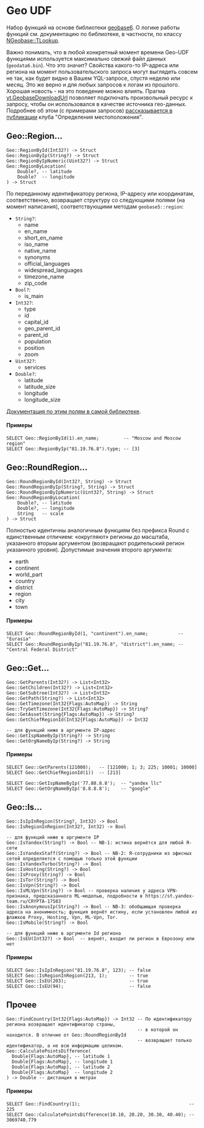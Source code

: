 # Geo UDF

Набор функций на основе библиотеки [geobase6](https://wiki.yandex-team.ru/geotargeting/libgeobase). О логике работы функций см. документацию по библиотеке, в частности, по классу [NGeobase::TLookup](https://doc.yandex-team.ru/lib/libgeobase5/concepts/interfaces-cplusplus-lookup.xml).

Важно понимать, что в любой конкретный момент времени Geo-UDF функциями используется максимально свежий файл данных (```geodata6.bin```). Что это значит? Свойства какого-то IP-адреса или региона на момент пользовательского запроса могут выглядеть совсем не так, как будет видно в Вашем YQL-запросе, спустя неделю или месяц. Это же верно и для любых запросов к логам из прошлого. Хорошая новость - на это поведение можно влиять. Прагма [yt.GeobaseDownloadUrl](https://yql.yandex-team.ru/docs/yt/syntax/pragma#ytgeobasedownloadurl) позволяет подключать произвольный ресурс к запросу, чтобы он использовался в качестве источника гео-данных. Подробнее об этом (с примерами запросов) [рассказывается в публикации](https://clubs.at.yandex-team.ru/geotargeting/993) клуба "Определения местоположения".

## Geo::Region...
``` yql
Geo::RegionById(Int32?) -> Struct
Geo::RegionByIp(String?) -> Struct
Geo::RegionByIpNumeric(Uint32?) -> Struct
Geo::RegionByLocation(
    Double?, -- latitude
    Double?  -- longitude
) -> Struct
```

По переданному идентификатору региона, IP-адресу или координатам, соответственно, возвращает структуру со следующими полями (на момент написания), соответствующими методам `geobase5::region`:

* `String?`:
    * name
    * en\_name
    * short\_en\_name
    * iso\_name
    * native\_name
    * synonyms
    * official\_languages
    * widespread\_languages
    * timezone\_name
    * zip\_code
* `Bool?`:
    * is\_main
* `Int32?`:
    * type
    * id
    * capital\_id
    * geo\_parent\_id
    * parent\_id
    * population
    * position
    * zoom
* `Uint32?`:
    * services
* `Double?`:
    * latitude
    * latitude\_size
    * longitude
    * longitude\_size

[Документация по этим полям в самой библиотеке](https://doc.yandex-team.ru/lib/libgeobase5/concepts/interfaces-cplusplus-structures.html).

#### Примеры

``` yql
SELECT Geo::RegionById(1).en_name;         -- "Moscow and Moscow region"
SELECT Geo::RegionByIp("81.19.76.8").type; -- [3]
```

## Geo::RoundRegion...
``` yql
Geo::RoundRegionById(Int32?, String) -> Struct
Geo::RoundRegionByIp(String?, String) -> Struct
Geo::RoundRegionByIpNumeric(Uint32?, String) -> Struct
Geo::RoundRegionByLocation(
    Double?, -- latitude
    Double?, -- longitude
    String   -- scale
) -> Struct
```

Полностью идентичны аналогичным функциям без префикса Round с единственным отличием: «округляют» регионы до масштаба, указанного вторым аргументом (возвращают родительский регион указанного уровня). Допустимые значения второго аргумента:

* earth
* continent
* world\_part
* country
* district
* region
* city
* town

#### Примеры

``` yql
SELECT Geo::RoundRegionById(1, "continent").en_name;           -- "Eurasia"
SELECT Geo::RoundRegionByIp("81.19.76.8", "district").en_name; -- "Central Federal District"
```

## Geo::Get...
``` yql
Geo::GetParents(Int32?) -> List<Int32>
Geo::GetChildren(Int32?) -> List<Int32>
Geo::GetSubtree(Int32?) -> List<Int32>
Geo::GetPath(String?) -> List<Int32>
Geo::GetTimezone(Int32{Flags:AutoMap}) -> String
Geo::TryGetTimezone(Int32{Flags:AutoMap}) -> String?
Geo::GetAsset(String{Flags:AutoMap}) -> String?
Geo::GetChiefRegionId(Int32{Flags:AutoMap}) -> Int32

-- для функций ниже в аргументе IP-адрес
Geo::GetIspNameByIp(String?) -> String
Geo::GetOrgNameByIp(String?) -> String
```
#### Примеры

``` yql
SELECT Geo::GetParents(121000);   -- [121000; 1; 3; 225; 10001; 10000]
SELECT Geo::GetChiefRegionId(1))  -- [213]

SELECT Geo::GetIspNameByIp('77.88.8.8');  -- "yandex llc"
SELECT Geo::GetOrgNameByIp('8.8.8.8');    -- "google"
```

## Geo::Is...
``` yql
Geo::IsIpInRegion(String?, Int32) -> Bool
Geo::IsRegionInRegion(Int32?, Int32) -> Bool

-- для функций ниже в аргументе IP
Geo::IsYandex(String?) -> Bool -- NB-1: истина вернётся для любой Я-сети
Geo::IsYandexStaff(String?) -> Bool -- NB-2: Я-сотрудники из офисных сетей определяется с помощью только этой функции
Geo::IsYandexTurbo(String?) -> Bool
Geo::IsHosting(String?) -> Bool
Geo::IsProxy(String?) -> Bool
Geo::IsTor(String?) -> Bool
Geo::IsVpn(String?) -> Bool
Geo::IsMLVpn(String?) -> Bool -- проверка наличия у адреса VPN-признака, предсказанного ML-моделью, подробности в https://st.yandex-team.ru/CRYPTA-17583
Geo::IsAnonymousIp(String?) -> Bool -- NB-3: обобщающая проверка адреса на анонимность; функция вернёт истину, если установлен любой из флажков Proxy, Hosting, Vpn, ML-Vpn, Tor.
Geo::IsMobile(String?) -> Bool

-- для функций ниже в аргументе Id региона
Geo::IsEU(Int32?) -> Bool  -- вернёт, входит ли регион в Еврозону или нет
```

#### Примеры

``` yql
SELECT Geo::IsIpInRegion("81.19.76.8", 123); -- false
SELECT Geo::IsRegionInRegion(213, 1);        -- true
SELECT Geo::IsEU(203);                       -- true
SELECT Geo::IsEU(94);                        -- false
```

## Прочее
``` yql
Geo::FindCountry(Int32{Flags:AutoMap}) -> Int32 -- По идентификатору региона возвращает идентификатор страны,
                                                -- в которой он находится. В отличие от Geo::RoundRegionById
                                                -- возвращает только идентификатор, а не всю информацию целиком.
Geo::CalculatePointsDifference(
  Double{Flags:AutoMap}, -- latitude 1
  Double{Flags:AutoMap}, -- longitude 1
  Double{Flags:AutoMap}, -- latitude 2
  Double{Flags:AutoMap}  -- longitude 2
) -> Double -- дистанция в метрах
```

#### Примеры

``` yql
SELECT Geo::FindCountry(1);                                        -- 225
SELECT Geo::CalculatePointsDifference(10.10, 20.20, 30.30, 40.40); -- 3069740.779
```
